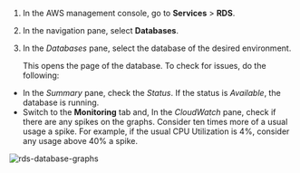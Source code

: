 1. In the AWS management console, go to **Services** > **RDS**.
2. In the navigation pane, select **Databases**.

3. In the *Databases* pane, select the database of the desired environment.

   This opens the page of the database. To check for issues, do the following:

- In the *Summary* pane, check the *Status*. If the status is *Available*, the database is running.
- Switch to the **Monitoring** tab and, In the *CloudWatch* pane, check if there are any spikes on the graphs. Consider ten times more of a usual usage a spike. For example, if the usual CPU Utilization is 4%, consider any usage above 40% a spike.  

![rds-database-graphs](https://spryker.s3.eu-central-1.amazonaws.com/cloud-docs/_includes/checking-rds-database-status.md/rds-database-graphs.png)

